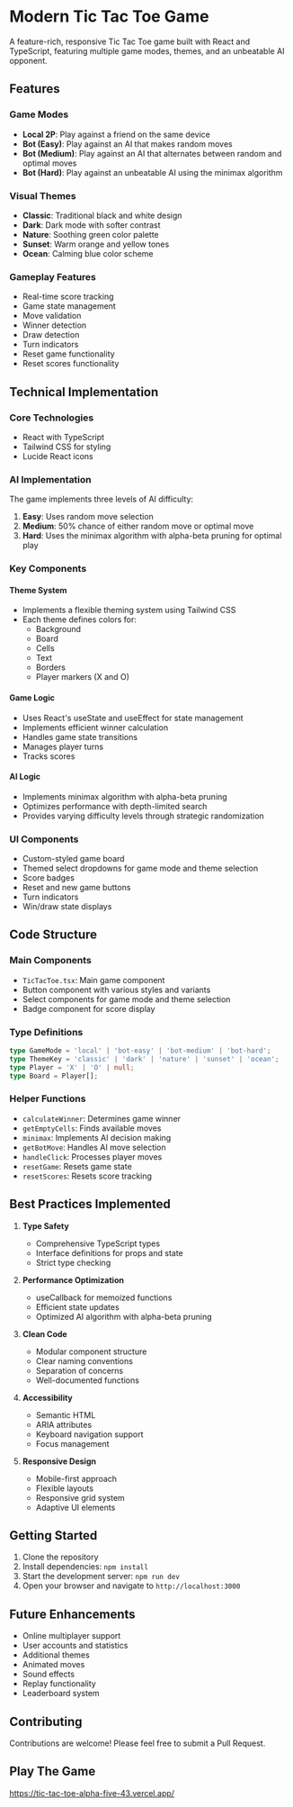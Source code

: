 # Modern Tic Tac Toe Game

A feature-rich, responsive Tic Tac Toe game built with React and TypeScript, featuring multiple game modes, themes, and an unbeatable AI opponent.

## Features

### Game Modes
- **Local 2P**: Play against a friend on the same device
- **Bot (Easy)**: Play against an AI that makes random moves
- **Bot (Medium)**: Play against an AI that alternates between random and optimal moves
- **Bot (Hard)**: Play against an unbeatable AI using the minimax algorithm

### Visual Themes
- **Classic**: Traditional black and white design
- **Dark**: Dark mode with softer contrast
- **Nature**: Soothing green color palette
- **Sunset**: Warm orange and yellow tones
- **Ocean**: Calming blue color scheme

### Gameplay Features
- Real-time score tracking
- Game state management
- Move validation
- Winner detection
- Draw detection
- Turn indicators
- Reset game functionality
- Reset scores functionality

## Technical Implementation

### Core Technologies
- React with TypeScript
- Tailwind CSS for styling
- Lucide React icons

### AI Implementation
The game implements three levels of AI difficulty:
1. **Easy**: Uses random move selection
2. **Medium**: 50% chance of either random move or optimal move
3. **Hard**: Uses the minimax algorithm with alpha-beta pruning for optimal play

### Key Components

#### Theme System
- Implements a flexible theming system using Tailwind CSS
- Each theme defines colors for:
  - Background
  - Board
  - Cells
  - Text
  - Borders
  - Player markers (X and O)

#### Game Logic
- Uses React's useState and useEffect for state management
- Implements efficient winner calculation
- Handles game state transitions
- Manages player turns
- Tracks scores

#### AI Logic
- Implements minimax algorithm with alpha-beta pruning
- Optimizes performance with depth-limited search
- Provides varying difficulty levels through strategic randomization

### UI Components
- Custom-styled game board
- Themed select dropdowns for game mode and theme selection
- Score badges
- Reset and new game buttons
- Turn indicators
- Win/draw state displays

## Code Structure

### Main Components
- `TicTacToe.tsx`: Main game component
- Button component with various styles and variants
- Select components for game mode and theme selection
- Badge component for score display

### Type Definitions
```typescript
type GameMode = 'local' | 'bot-easy' | 'bot-medium' | 'bot-hard';
type ThemeKey = 'classic' | 'dark' | 'nature' | 'sunset' | 'ocean';
type Player = 'X' | 'O' | null;
type Board = Player[];
```

### Helper Functions
- `calculateWinner`: Determines game winner
- `getEmptyCells`: Finds available moves
- `minimax`: Implements AI decision making
- `getBotMove`: Handles AI move selection
- `handleClick`: Processes player moves
- `resetGame`: Resets game state
- `resetScores`: Resets score tracking

## Best Practices Implemented

1. **Type Safety**
   - Comprehensive TypeScript types
   - Interface definitions for props and state
   - Strict type checking

2. **Performance Optimization**
   - useCallback for memoized functions
   - Efficient state updates
   - Optimized AI algorithm with alpha-beta pruning

3. **Clean Code**
   - Modular component structure
   - Clear naming conventions
   - Separation of concerns
   - Well-documented functions

4. **Accessibility**
   - Semantic HTML
   - ARIA attributes
   - Keyboard navigation support
   - Focus management

5. **Responsive Design**
   - Mobile-first approach
   - Flexible layouts
   - Responsive grid system
   - Adaptive UI elements

## Getting Started

1. Clone the repository
2. Install dependencies: `npm install`
3. Start the development server: `npm run dev`
4. Open your browser and navigate to `http://localhost:3000`

## Future Enhancements

- Online multiplayer support
- User accounts and statistics
- Additional themes
- Animated moves
- Sound effects
- Replay functionality
- Leaderboard system

## Contributing

Contributions are welcome! Please feel free to submit a Pull Request.

## Play The Game
https://tic-tac-toe-alpha-five-43.vercel.app/
